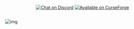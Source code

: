 <div align="center">
  <a href="https://discord.gg/AEaCzCTUwQ">
  <img src="https://cdn.jsdelivr.net/npm/@intergrav/devins-badges@3.1.2/assets/compact/social/discord-singular_vector.svg" alt="Chat on Discord"></a>

  <a href="https://www.curseforge.com/minecraft/modpacks/terrafirmagreg-modern">
  <img src="https://cdn.jsdelivr.net/npm/@intergrav/devins-badges/assets/compact/available/curseforge_vector.svg" alt="Available on СurseForge"></a>
  <br/>
</div>
<br/>

![img](https://github.com/TerraFirmaGreg-Team/.github/blob/main/branding/title/large.png?raw=true)

